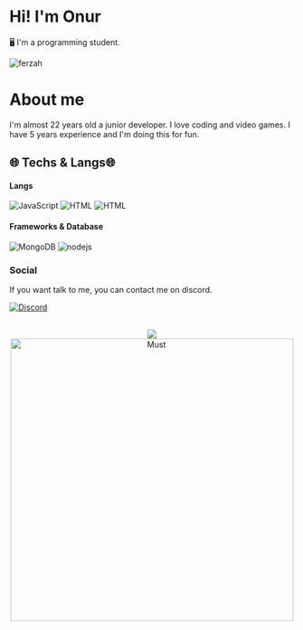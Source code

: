 # Hi! I'm Onur
🖥️ I'm a programming student.

![ferzah](https://komarev.com/ghpvc/?username=FERZAH&color=dc143c)

# About me
I'm almost 22 years old a junior developer. I love coding and video games. I have 5 years experience and I'm doing this for fun.

## 🌐 Techs & Langs🌐
#### Langs
![JavaScript](https://img.shields.io/badge/JavaScript-323330?style=for-the-badge&logo=javascript&logoColor=F7DF1E)
![HTML](https://img.shields.io/badge/HTML-E34F26?style=for-the-badge&logo=html5&logoColor=white)
![HTML](https://img.shields.io/badge/CSS-264de4?style=for-the-badge&logo=css3&logoColor=white)

#### Frameworks & Database
![MongoDB](https://img.shields.io/badge/MongoDB-4EA94B?style=for-the-badge&logo=mongodb&logoColor=white)
![nodejs](https://img.shields.io/badge/Node.js-339933?style=for-the-badge&logo=nodedotjs&logoColor=white)
### Social
If you want talk to me, you can contact me on discord.

[![Discord](https://img.shields.io/badge/Discord-7289DA?style=for-the-badge&logo=discord&logoColor=white)](https://discord.com/users/564900904713846785)

<br>
<div align="center"><a href="https://github.com/FERZAH" title="FERZAH Github"><img src="https://github-readme-stats.vercel.app/api?username=FERZAH&count_private=true&show_icons=trueline_height=21&bg_color=0,EC6C6C,FFD479,FFFC79,73FA79&theme=graywhite"></a></div>     
<div align="center"><a href="https://github.com/FERZAH"><img width=500 src="https://github-readme-stats.vercel.app/api/top-langs/?username=FERZAH&count_private=true&theme=radical" alt="Must" /></a></div>
